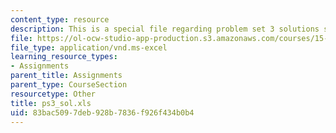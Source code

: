 ```yaml
---
content_type: resource
description: This is a special file regarding problem set 3 solutions spreadsheet.
file: https://ol-ocw-studio-app-production.s3.amazonaws.com/courses/15-053-optimization-methods-in-management-science-spring-2013/83bac5097deb928b7836f926f434b0b4_ps3_sol.xls
file_type: application/vnd.ms-excel
learning_resource_types:
- Assignments
parent_title: Assignments
parent_type: CourseSection
resourcetype: Other
title: ps3_sol.xls
uid: 83bac509-7deb-928b-7836-f926f434b0b4
---
```

